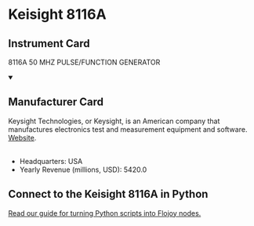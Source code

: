 
# Keisight 8116A

## Instrument Card

8116A 50 MHZ PULSE/FUNCTION GENERATOR

<details open>
<summary><h2>Manufacturer Card</h2></summary>
Keysight Technologies, or Keysight, is an American company that manufactures electronics test and measurement equipment and software. <a href="https://www.keysight.com/us/en/home.html">Website</a>.
<br></br>
<ul>
  <li>Headquarters: USA</li>
  <li>Yearly Revenue (millions, USD): 5420.0</li>
</ul>
</details>

## Connect to the Keisight 8116A in Python

[Read our guide for turning Python scripts into Flojoy nodes.](https://docs.flojoy.ai/custom-nodes/creating-custom-node/)


